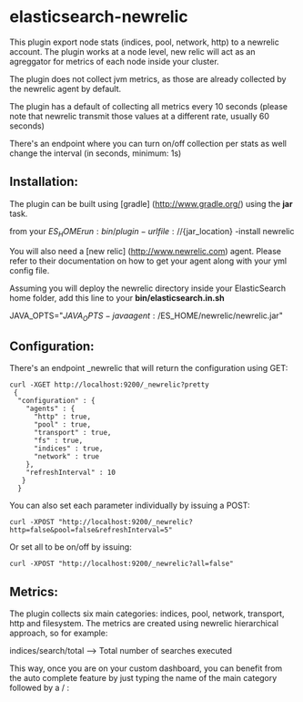 elasticsearch-newrelic
======================

This plugin export node stats (indices, pool, network, http) to a newrelic account. The plugin works at a node level, new relic
will act as an agreggator for metrics of each node inside your cluster.

The plugin does not collect jvm metrics, as those are already collected by the newrelic agent by default.

The plugin has a default of collecting all metrics every 10 seconds (please note that newrelic  transmit those values
at a different rate, usually 60 seconds)

There's an endpoint where you can turn on/off collection per stats as well change the interval (in seconds, minimum: 1s)

Installation:
------------

The plugin can be built using [gradle] (http://www.gradle.org/) using the **jar** task.

from your $ES_HOME run: bin/plugin -url file://${jar_location} -install newrelic

You will also need a [new relic] (http://www.newrelic.com) agent. Please refer to their documentation on how to get your
agent along with your yml config file.

Assuming you will deploy the newrelic directory inside your ElasticSearch home folder, add this line to your **bin/elasticsearch.in.sh**

JAVA_OPTS="$JAVA_OPTS -javaagent:/$ES_HOME/newrelic/newrelic.jar"

Configuration:
-------------

There's an endpoint _newrelic that will return the configuration using GET:

    curl -XGET http://localhost:9200/_newrelic?pretty
     {
      "configuration" : {
        "agents" : {
          "http" : true,
          "pool" : true,
          "transport" : true,
          "fs" : true,
          "indices" : true,
          "network" : true
        },
        "refreshInterval" : 10
       }
      }
    
You can also set each parameter individually by issuing a POST:

    curl -XPOST "http://localhost:9200/_newrelic?http=false&pool=false&refreshInterval=5"
    
Or set all to be on/off by issuing:

    curl -XPOST "http://localhost:9200/_newrelic?all=false"


Metrics:
--------

The plugin collects six main categories: indices, pool, network, transport, http and filesystem. The metrics are created
using newrelic hierarchical approach, so for example:

indices/search/total --> Total number of searches executed

This way, once you are on your custom dashboard, you can benefit from the auto complete feature by just typing the name
of the main category followed by a / : 


